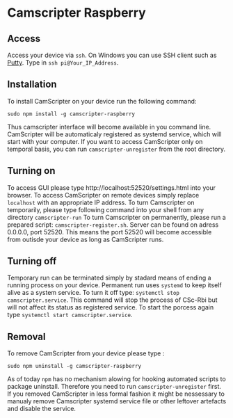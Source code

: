 # Camscripter Raspberry

## Access

Access your device via `ssh`. On Windows you can use SSH client such as [Putty](https://www.putty.org/).
Type in `ssh pi@Your_IP_Address`.

## Installation

To install CamScripter on your device run the following command:
```
sudo npm install -g camscripter-raspberry
```
Thus camscripter interface will become available in you command line.
CamScripter will be automaticaly registered as systemd service, which will start with your computer.
If you want to access CamScripter only on temporal basis, you can run `camscripter-unregister` from the root directory.

## Turning on
To access GUI please type http://localhost:52520/settings.html into your browser.
To access CamScripter on remote devices simply replace `localhost` with an appropriate IP address.
To turn Camscripter on temporarily, please type following command into your shell from any directory `camscripter-run`
To turn Camscripter on permanently, please run a prepared script: `camscripter-register.sh`.
Server can be found on adress 0.0.0.0, port 52520. This means the port 52520 will become accessible from outisde your device as long as CamScripter runs.


## Turning off
Temporary run can be terminated simply by stadard means of ending a running process on your device.
Permanent run uses `systemd` to keep itself alive as a system service. To turn it off type: `systemctl stop camscripter.service`. This command will stop the process of CSc-Rbi but will not affect its status as registered service.
To start the porcess again type `systemctl start camscripter.service`.

## Removal
To remove CamScripter from your device please type :
```
sudo npm uninstall -g camscripter-raspberry
```
As of today `npm` has no mechanism alowing for hooking automated scripts to package uninstall. Therefore you need to run ```camscripter-unregister``` first.
If you removed CamScripter in less formal fashion it might be nessessary to manualy remove Camscripter systemd service file or other leftover artefacts and disable the service.